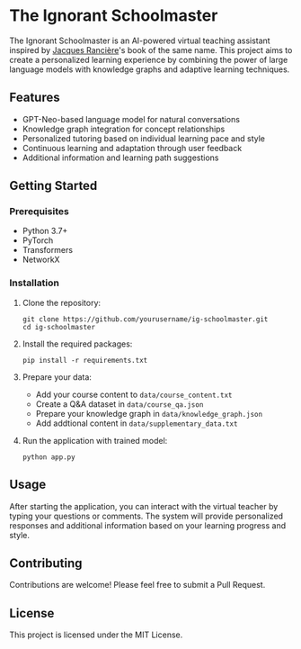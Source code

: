 # The Ignorant Schoolmaster

The Ignorant Schoolmaster is an AI-powered virtual teaching assistant inspired by [Jacques Rancière](https://en.wikipedia.org/wiki/Jacques_Ranci%C3%A8re)'s book of the same name. This project aims to create a personalized learning experience by combining the power of large language models with knowledge graphs and adaptive learning techniques.

## Features

- GPT-Neo-based language model for natural conversations
- Knowledge graph integration for concept relationships
- Personalized tutoring based on individual learning pace and style
- Continuous learning and adaptation through user feedback
- Additional information and learning path suggestions

## Getting Started

### Prerequisites

- Python 3.7+
- PyTorch
- Transformers
- NetworkX

### Installation

1. Clone the repository:
   ```
   git clone https://github.com/yourusername/ig-schoolmaster.git
   cd ig-schoolmaster
   ```

2. Install the required packages:
   ```
   pip install -r requirements.txt
   ```

3. Prepare your data:
   - Add your course content to `data/course_content.txt`
   - Create a Q&A dataset in `data/course_qa.json`
   - Prepare your knowledge graph in `data/knowledge_graph.json`
   - Add addtional content in `data/supplementary_data.txt`

4. Run the application with trained model:
   ```
   python app.py
   ```

## Usage

After starting the application, you can interact with the virtual teacher by typing your questions or comments. The system will provide personalized responses and additional information based on your learning progress and style.

## Contributing

Contributions are welcome! Please feel free to submit a Pull Request.

## License

This project is licensed under the MIT License.
